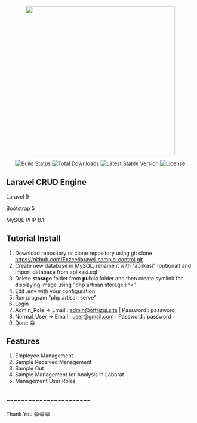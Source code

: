 <p align="center"><a href="https://laravel.com" target="_blank"><img src="https://raw.githubusercontent.com/laravel/art/master/logo-lockup/5%20SVG/2%20CMYK/1%20Full%20Color/laravel-logolockup-cmyk-red.svg" width="400"></a></p>

<p align="center">
<a href="https://travis-ci.org/laravel/framework"><img src="https://travis-ci.org/laravel/framework.svg" alt="Build Status"></a>
<a href="https://packagist.org/packages/laravel/framework"><img src="https://img.shields.io/packagist/dt/laravel/framework" alt="Total Downloads"></a>
<a href="https://packagist.org/packages/laravel/framework"><img src="https://img.shields.io/packagist/v/laravel/framework" alt="Latest Stable Version"></a>
<a href="https://packagist.org/packages/laravel/framework"><img src="https://img.shields.io/packagist/l/laravel/framework" alt="License"></a>
</p>

## Laravel CRUD Engine

<p>Laravel 9</p>
<p>Bootstrap 5</p>
<p>MySQL PHP 8.1</p>

## Tutorial Install

1. Download repository or clone repository using git clone https://github.com/Exzee/laravel-sample-control.git
2. Create new database in MySQL, rename it with "aplikasi" (optional) and import database from aplikasi.sql
3. Delete **storage** folder from **public** folder and then create symlink for displaying image using "php artisan storage:link"
4. Edit .env with your configuration
5. Run program "php artisan serve"
6. Login
7. Admin_Role => Email : admin@offrizqi.site | Password : password
8. Normal_User => Email : user@gmail.com | Password : password
9. Done 😁

## Features

1. Employee Management
2. Sample Received Management
3. Sample Out
4. Sample Management for Analysis in Laborat
5. Management User Roles

## -----------------------

Thank You 😁😁😁
